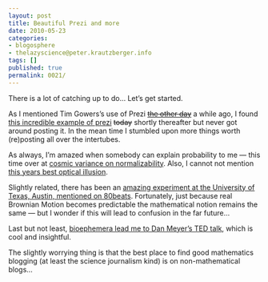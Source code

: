 ```yaml
---
layout: post
title: Beautiful Prezi and more
date: 2010-05-23
categories:
- blogosphere
- thelazyscience@peter.krautzberger.info
tags: []
published: true
permalink: 0021/
---
```


There is a lot of catching up to do… Let’s get started.

As I mentioned Tim Gowers’s use of Prezi <del>[the other day](/0020/)</del> a while ago, I found [this incredible example of prezi](http://prezi.com/aww2hjfyil0u/math-is-not-linear/) <del>today</del> shortly thereafter but never got around posting it. In the mean time I stumbled upon more things worth (re)posting all over the intertubes.

As always, I’m amazed when somebody can explain probability to me — this time over at [cosmic variance on normalizability](http://blogs.discovermagazine.com/cosmicvariance/2010/05/17/non-normalizable-probability-measures-for-fun-and-profit/). Also, I cannot not mention [this years best optical illusion](http://www.scienceblogs.de/mathlog/2010/05/illusion-des-jahres-3.php "via Thilo Kuessner's mathlog").

Slightly related, there has been an [amazing experiment at the University of Texas, Austin, mentioned on 80beats](http://blogs.discovermagazine.com/80beats/2010/05/21/refuting-einstein-in-4-easy-steps-physicists-measure-brownian-motion/). Fortunately, just because real Brownian Motion becomes predictable the mathematical notion remains the same — but I wonder if this will lead to confusion in the far future…

Last but not least, [bioephemera lead me to Dan Meyer’s TED talk](http://scienceblogs.com/bioephemera/2010/05/fixing_our_impatience_with_irr.php), which is cool and insightful.

The slightly worrying thing is that the best place to find good mathematics blogging (at least the science journalism kind) is on non-mathematical blogs…
